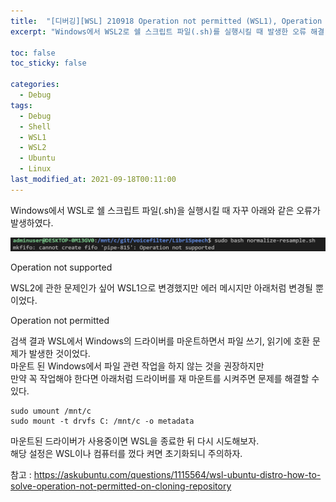 ```yaml
---
title:  "[디버깅][WSL] 210918 Operation not permitted (WSL1), Operation not supported (WSL2) 오류가 발생할 때"
excerpt: "Windows에서 WSL2로 쉘 스크립트 파일(.sh)를 실행시킬 때 발생한 오류 해결"

toc: false
toc_sticky: false

categories:
  - Debug
tags:
  - Debug
  - Shell
  - WSL1
  - WSL2
  - Ubuntu
  - Linux
last_modified_at: 2021-09-18T00:11:00
---
```


Windows에서 WSL로 쉘 스크립트 파일(.sh)을 실행시킬 때 자꾸 아래와 같은 오류가 발생하였다.
<p class="code"><img src="/assets/images/21091801.png" /></p>
<p class="error_msg">Operation not supported</p>

WSL2에 관한 문제인가 싶어 WSL1으로 변경했지만 에러 메시지만 아래처럼 변경될 뿐이었다.
<p class="error_msg">Operation not permitted</p>

검색 결과 WSL에서 Windows의 드라이버를 마운트하면서 파일 쓰기, 읽기에 호환 문제가 발생한 것이었다.<br>
마운트 된 Windows에서 파일 관련 작업을 하지 않는 것을 권장하지만<br>
만약 꼭 작업해야 한다면 아래처럼 드라이버를 재 마운트를 시켜주면 문제를 해결할 수 있다.

```
sudo umount /mnt/c
sudo mount -t drvfs C: /mnt/c -o metadata
```

마운트된 드라이버가 사용중이면 WSL을 종료한 뒤 다시 시도해보자.<br>
해당 설정은 WSL이나 컴퓨터를 껐다 켜면 초기화되니 주의하자.

참고 : <a href="https://askubuntu.com/questions/1115564/wsl-ubuntu-distro-how-to-solve-operation-not-permitted-on-cloning-repository">https://askubuntu.com/questions/1115564/wsl-ubuntu-distro-how-to-solve-operation-not-permitted-on-cloning-repository</a>
